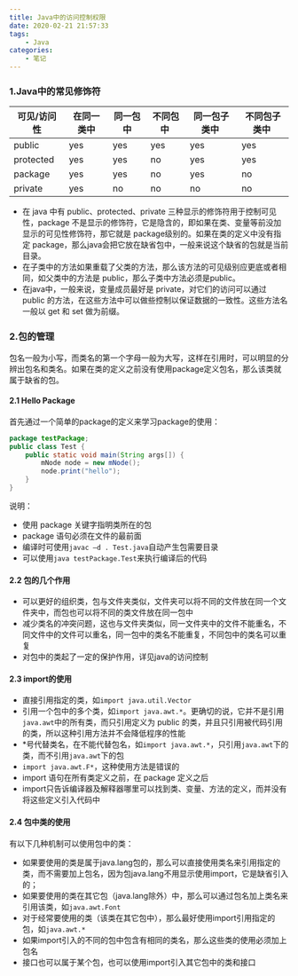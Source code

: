 ```yaml
---
title: Java中的访问控制权限
date: 2020-02-21 21:57:33
tags:
    - Java
categories:
    - 笔记
---
```


### 1.Java中的常见修饰符

| 可见/访问性 | 在同一类中 | 同一包中 | 不同包中  | 同一包子类中  | 不同包子类中  |
| --- | --- | --- | --- | --- | --- |
| public | yes | yes | yes | yes | yes |
| protected  | yes | yes | no | yes | yes |
| package  | yes | yes | no | yes | no |
| private | yes | no | no | no | no |

* 在 java 中有 public、protected、private 三种显示的修饰符用于控制可见性，package 不是显示的修饰符，它是隐含的，即如果在类、变量等前没加显示的可见性修饰符，那它就是 package级别的。如果在类的定义中没有指定 package，那么java会把它放在缺省包中，一般来说这个缺省的包就是当前目录。
* 在子类中的方法如果重载了父类的方法，那么该方法的可见级别应更底或者相同，如父类中的方法是 public，那么子类中方法必须是public。
* 在java中，一般来说，变量成员最好是 private，对它们的访问可以通过 public 的方法，在这些方法中可以做些控制以保证数据的一致性。这些方法名一般以 get 和 set 做为前缀。

### 2.包的管理

包名一般为小写，而类名的第一个字母一般为大写，这样在引用时，可以明显的分辨出包名和类名。如果在类的定义之前没有使用package定义包名，那么该类就属于缺省的包。

#### 2.1 Hello Package

首先通过一个简单的package的定义来学习package的使用：

```java
package testPackage;
public class Test {
    public static void main(String args[]) {
        mNode node = new mNode();
        node.print("hello");
    }
}
```

说明：
- 使用 package 关键字指明类所在的包
- package 语句必须在文件的最前面
- 编译时可使用`javac –d . Test.java`自动产生包需要目录
- 可以使用`java testPackage.Test`来执行编译后的代码

#### 2.2 包的几个作用

- 可以更好的组织类，包与文件夹类似，文件夹可以将不同的文件放在同一个文件夹中，而包也可以将不同的类文件放在同一包中
- 减少类名的冲突问题，这也与文件夹类似，同一文件夹中的文件不能重名，不同文件中的文件可以重名，同一包中的类名不能重复，不同包中的类名可以重复
- 对包中的类起了一定的保护作用，详见java的访问控制

#### 2.3 import的使用

- 直接引用指定的类，如`import java.util.Vector`
- 引用一个包中的多个类，如`import java.awt.*`。更确切的说，它并不是引用`java.awt`中的所有类，而只引用定义为 public 的类，并且只引用被代码引用的类，所以这种引用方法并不会降低程序的性能
- \*号代替类名，在不能代替包名，如`import java.awt.*`，只引用`java.awt`下的类，而不引用`java.awt`下的包
- `import java.awt.F*`，这种使用方法是错误的
- import 语句在所有类定义之前，在 package 定义之后
- import只告诉编译器及解释器哪里可以找到类、变量、方法的定义，而并没有将这些定义引入代码中

#### 2.4 包中类的使用
有以下几种机制可以使用包中的类：

- 如果要使用的类是属于java.lang包的，那么可以直接使用类名来引用指定的类，而不需要加上包名，因为包java.lang不用显示使用import，它是缺省引入的；
- 如果要使用的类在其它包（java.lang除外）中，那么可以通过包名加上类名来引用该类，如`java.awt.Font`
- 对于经常要使用的类（该类在其它包中），那么最好使用import引用指定的包，如`java.awt.*`
- 如果import引入的不同的包中包含有相同的类名，那么这些类的使用必须加上包名
- 接口也可以属于某个包，也可以使用import引入其它包中的类和接口
